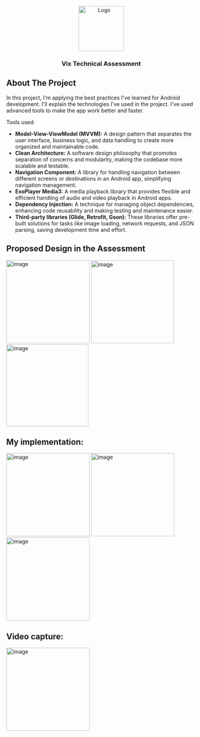 <!-- Improved compatibility of back to top link: See: https://github.com/othneildrew/Best-README-Template/pull/73 -->
<a name="readme-top"></a>

<div align="center">
  <a href="https://github.com/othneildrew/Best-README-Template">
    <img src="https://upload.wikimedia.org/wikipedia/commons/b/b7/VixLogoOf2022.png" alt="Logo" width="120">
  </a>

  <h3 align="center">Vix Technical Assessment</h3>

</div>


## About The Project


In this project, I'm applying the best practices I've learned for Android development. I'll explain the technologies I've used in the project. I've used advanced tools to make the app work better and faster.

Tools used:

* <b>Model-View-ViewModel (MVVM):</b> A design pattern that separates the user interface, business logic, and data handling to create more organized and maintainable code.
* <b>Clean Architecture:</b> A software design philosophy that promotes separation of concerns and modularity, making the codebase more scalable and testable.
* <b>Navigation Component:</b> A library for handling navigation between different screens or destinations in an Android app, simplifying navigation management.
* <b>ExoPlayer Media3:</b> A media playback library that provides flexible and efficient handling of audio and video playback in Android apps.
* <b>Dependency Injection:</b> A technique for managing object dependencies, enhancing code reusability and making testing and maintenance easier.
* <b>Third-party libraries (Glide, Retrofit, Gson):</b> These libraries offer pre-built solutions for tasks like image loading, network requests, and JSON parsing, saving development time and effort.


## Proposed Design in the Assessment
<img width="221" alt="image" src="https://github.com/oswaldo89/vix_test/assets/5890993/574cc351-05ba-45da-adac-be5883bb364a">
<img width="220" alt="image" src="https://github.com/oswaldo89/vix_test/assets/5890993/ac69707f-41e8-4635-80be-64bea203c928">
<img width="218" alt="image" src="https://github.com/oswaldo89/vix_test/assets/5890993/f407c2c4-adcf-4204-84ad-fa9b831cd2b3">


## My implementation:
<img width="221" alt="image" src="https://github-production-user-asset-6210df.s3.amazonaws.com/5890993/258028441-ecd93204-e0f0-4d85-8cc6-82c3d4b71d39.png">
<img width="221" alt="image" src="https://github-production-user-asset-6210df.s3.amazonaws.com/5890993/258028838-e6ae4507-28e4-4a6e-85cc-331c51702954.png">
<img width="221" alt="image" src="https://github-production-user-asset-6210df.s3.amazonaws.com/5890993/258029016-7e93fb8b-64d5-40ae-8560-21db3675e7a8.png">

## Video capture:
<img width="221" alt="image" src="https://github.com/oswaldo89/vix_test/assets/5890993/86d04df2-d5e7-4e38-9839-384915867c20">


